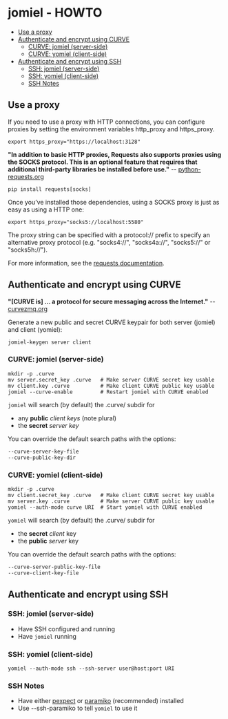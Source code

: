 # jomiel - HOWTO

<!-- vim-markdown-toc GFM -->

* [Use a proxy](#use-a-proxy)
* [Authenticate and encrypt using CURVE](#authenticate-and-encrypt-using-curve)
  * [CURVE: jomiel (server-side)](#curve-jomiel-server-side)
  * [CURVE: yomiel (client-side)](#curve-yomiel-client-side)
* [Authenticate and encrypt using SSH](#authenticate-and-encrypt-using-ssh)
  * [SSH: jomiel (server-side)](#ssh-jomiel-server-side)
  * [SSH: yomiel (client-side)](#ssh-yomiel-client-side)
  * [SSH Notes](#ssh-notes)

<!-- vim-markdown-toc -->

## Use a proxy

If you need to use a proxy with HTTP connections, you can configure
proxies by setting the environment variables http_proxy and https_proxy.

```shell
export https_proxy="https://localhost:3128"
```

**"In addition to basic HTTP proxies, Requests also supports proxies
using the SOCKS protocol. This is an optional feature that requires that
additional third-party libraries be installed before use."** --
[python-requests.org]

```shell
pip install requests[socks]
```

Once you’ve installed those dependencies, using a SOCKS proxy is just as
easy as using a HTTP one:

```shell
export https_proxy="socks5://localhost:5580"
```

The proxy string can be specified with a protocol:// prefix to specify
an alternative proxy protocol (e.g. "socks4://", "socks4a://",
"socks5://" or "socks5h://").

For more information, see the [requests documentation].

## Authenticate and encrypt using CURVE

**"[CURVE is] ... a protocol for secure messaging across the
Internet."** -- [curvezmq.org]

Generate a new public and secret CURVE keypair for both server (jomiel)
and client (yomiel):

```shell
jomiel-keygen server client
```

### CURVE: jomiel (server-side)

```shell
mkdir -p .curve
mv server.secret_key .curve   # Make server CURVE secret key usable
mv client.key .curve          # Make client CURVE public key usable
jomiel --curve-enable         # Restart jomiel with CURVE enabled
```

`jomiel` will search (by default) the .curve/ subdir for

* any **public** *client keys* (note plural)
* the **secret** *server key*

You can override the default search paths with the options:

```plaintext
--curve-server-key-file
--curve-public-key-dir
```

### CURVE: yomiel (client-side)

```shell
mkdir -p .curve
mv client.secret_key .curve   # Make client CURVE secret key usable
mv server.key .curve          # Make server CURVE public key usable
yomiel --auth-mode curve URI  # Start yomiel with CURVE enabled
```

`yomiel` will search (by default) the .curve/ subdir for

* the **secret** *client* key
* the **public** *server* key

You can override the default search paths with the options:

```plaintext
--curve-server-public-key-file
--curve-client-key-file
```

## Authenticate and encrypt using SSH

### SSH: jomiel (server-side)

* Have SSH configured and running
* Have `jomiel` running

### SSH: yomiel (client-side)

```shell
yomiel --auth-mode ssh --ssh-server user@host:port URI
```

### SSH Notes

* Have either  [pexpect] or [paramiko] (recommended) installed
* Use --ssh-paramiko to tell `yomiel` to use it

[pexpect]: https://pypi.org/project/pexpect/
[paramiko]: https://pypi.org/project/paramiko/
[python-requests.org]: https://2.python-requests.org/
[requests documentation]: https://2.python-requests.org/en/master/user/advanced/#proxies
[curvezmq.org]: http://curvezmq.org
